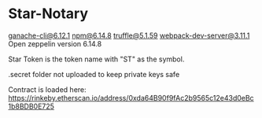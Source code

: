 # Star-Notary

ganache-cli@6.12.1
npm@6.14.8
truffle@5.1.59
webpack-dev-server@3.11.1
Open zeppelin version 6.14.8


Star Token is the token name with "ST" as the symbol. 

 .secret folder not uploaded to keep private keys safe

Contract is loaded here: https://rinkeby.etherscan.io/address/0xda64B90f9fAc2b9565c12e43d0eBc1b8BDB0E725
